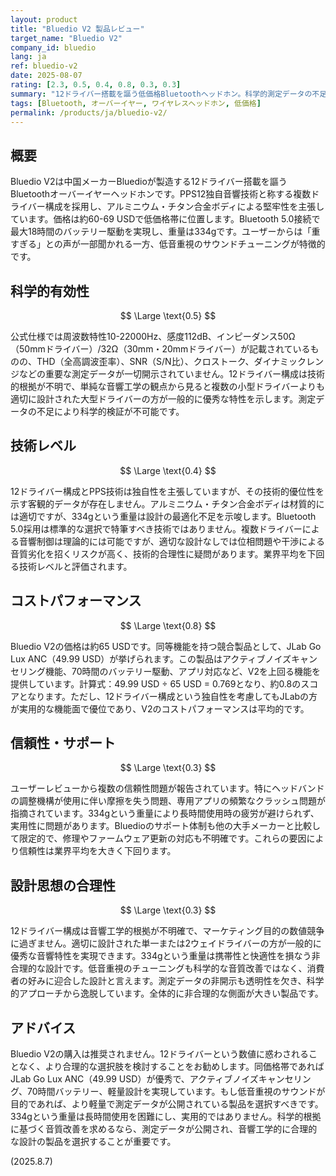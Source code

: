 ```yaml
---
layout: product
title: "Bluedio V2 製品レビュー"
target_name: "Bluedio V2"
company_id: bluedio
lang: ja
ref: bluedio-v2
date: 2025-08-07
rating: [2.3, 0.5, 0.4, 0.8, 0.3, 0.3]
summary: "12ドライバー搭載を謳う低価格Bluetoothヘッドホン。科学的測定データの不足と独自構成の合理性に疑問。同価格帯でより優秀な選択肢が存在する。"
tags: [Bluetooth, オーバーイヤー, ワイヤレスヘッドホン, 低価格]
permalink: /products/ja/bluedio-v2/
---
```

## 概要

Bluedio V2は中国メーカーBluedioが製造する12ドライバー搭載を謳うBluetoothオーバーイヤーヘッドホンです。PPS12独自音響技術と称する複数ドライバー構成を採用し、アルミニウム・チタン合金ボディによる堅牢性を主張しています。価格は約60-69 USDで低価格帯に位置します。Bluetooth 5.0接続で最大18時間のバッテリー駆動を実現し、重量は334gです。ユーザーからは「重すぎる」との声が一部聞かれる一方、低音重視のサウンドチューニングが特徴的です。

## 科学的有効性

$$ \Large \text{0.5} $$

公式仕様では周波数特性10-22000Hz、感度112dB、インピーダンス50Ω（50mmドライバー）/32Ω（30mm・20mmドライバー）が記載されているものの、THD（全高調波歪率）、SNR（S/N比）、クロストーク、ダイナミックレンジなどの重要な測定データが一切開示されていません。12ドライバー構成は技術的根拠が不明で、単純な音響工学の観点から見ると複数の小型ドライバーよりも適切に設計された大型ドライバーの方が一般的に優秀な特性を示します。測定データの不足により科学的検証が不可能です。

## 技術レベル

$$ \Large \text{0.4} $$

12ドライバー構成とPPS技術は独自性を主張していますが、その技術的優位性を示す客観的データが存在しません。アルミニウム・チタン合金ボディは材質的には適切ですが、334gという重量は設計の最適化不足を示唆します。Bluetooth 5.0採用は標準的な選択で特筆すべき技術ではありません。複数ドライバーによる音響制御は理論的には可能ですが、適切な設計なしでは位相問題や干渉による音質劣化を招くリスクが高く、技術的合理性に疑問があります。業界平均を下回る技術レベルと評価されます。

## コストパフォーマンス

$$ \Large \text{0.8} $$

Bluedio V2の価格は約65 USDです。同等機能を持つ競合製品として、JLab Go Lux ANC（49.99 USD）が挙げられます。この製品はアクティブノイズキャンセリング機能、70時間のバッテリー駆動、アプリ対応など、V2を上回る機能を提供しています。計算式：49.99 USD ÷ 65 USD = 0.769となり、約0.8のスコアとなります。ただし、12ドライバー構成という独自性を考慮してもJLabの方が実用的な機能面で優位であり、V2のコストパフォーマンスは平均的です。

## 信頼性・サポート

$$ \Large \text{0.3} $$

ユーザーレビューから複数の信頼性問題が報告されています。特にヘッドバンドの調整機構が使用に伴い摩擦を失う問題、専用アプリの頻繁なクラッシュ問題が指摘されています。334gという重量により長時間使用時の疲労が避けられず、実用性に問題があります。Bluedioのサポート体制も他の大手メーカーと比較して限定的で、修理やファームウェア更新の対応も不明確です。これらの要因により信頼性は業界平均を大きく下回ります。

## 設計思想の合理性

$$ \Large \text{0.3} $$

12ドライバー構成は音響工学的根拠が不明確で、マーケティング目的の数値競争に過ぎません。適切に設計された単一または2ウェイドライバーの方が一般的に優秀な音響特性を実現できます。334gという重量は携帯性と快適性を損なう非合理的な設計です。低音重視のチューニングも科学的な音質改善ではなく、消費者の好みに迎合した設計と言えます。測定データの非開示も透明性を欠き、科学的アプローチから逸脱しています。全体的に非合理的な側面が大きい製品です。

## アドバイス

Bluedio V2の購入は推奨されません。12ドライバーという数値に惑わされることなく、より合理的な選択肢を検討することをお勧めします。同価格帯であればJLab Go Lux ANC（49.99 USD）が優秀で、アクティブノイズキャンセリング、70時間バッテリー、軽量設計を実現しています。もし低音重視のサウンドが目的であれば、より軽量で測定データが公開されている製品を選択すべきです。334gという重量は長時間使用を困難にし、実用的ではありません。科学的根拠に基づく音質改善を求めるなら、測定データが公開され、音響工学的に合理的な設計の製品を選択することが重要です。

(2025.8.7)

